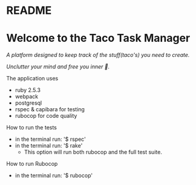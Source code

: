 # README

# Welcome to the Taco Task Manager

_A platform designed to keep track of the stuff(taco's) you need to create._

_Unclutter your mind and free you inner 🌮._


The application uses
  - ruby 2.5.3
  - webpack
  - postgresql
  - rspec & capibara for testing
  - rubocop for code quality

How to run the tests
  - in the terminal run: '$ rspec'
  - in the terminal run: '$ rake'
    * This option will run both rubocop and the full test suite.

How to run Rubocop
  - in the terminal run: '$ rubocop'

